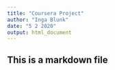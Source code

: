 ```yaml
---
title: "Coursera Project"
author: "Inga Blunk"
date: "5 2 2020"
output: html_document
---
```


## This is a markdown file